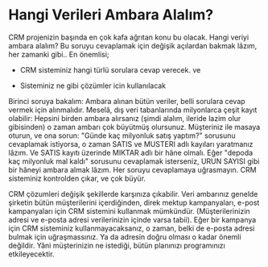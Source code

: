 # Hangi Verileri Ambara Alalım?

CRM projenizin başında en çok kafa ağrıtan konu bu olacak. Hangi
veriyi ambara alalım? Bu soruyu cevaplamak için değişik açılardan
bakmak lâzım, her zamanki gibi..  En önemlisi;

* CRM sisteminiz hangi türlü sorulara cevap verecek.  ve

* Sisteminiz ne gibi çözümler icin kullanılacak

Birinci soruya bakalım: Ambara alınan bütün veriler, belli sorulara
cevap vermek için alınmalıdır. Meselâ, dış veri tabanlarında
milyonlarca çeşit kayıt olabilir: Hepsini birden ambara alırsanız
(şimdi alalım, ileride lazim olur gibisinden) o zaman ambarı çok
büyütmüş olursunuz.  Müşteriniz ile masaya oturun, ve ona sorun:
"Günde kaç milyonluk satış yaptım?"  sorusunu cevaplamak istiyorsa, o
zaman SATIS ve MUSTERI adlı kayıları yaratmanız lâzım. Ve SATIS kayıtı
üzerinde MIKTAR adlı bir hâne olmalı.  Eğer "depoda kaç milyonluk mal
kaldı" sorusunu cevaplamak isterseniz, URUN SAYISI gibi bir hâneyi
ambara almak lâzım. Her soruyu cevaplamaya uğrasmayın. CRM sisteminiz
kontrolden çıkar, ve çok büyür.

CRM çözumleri değişik şekillerde karşınıza çıkabilir. Veri ambarınız
genelde şirketin bütün müşterilerini içerdiğinden, direk mektup
kampanyaları, e-post kampanyaları için CRM sistemini kullanmak
mümkündür. (Müşterilerinizin adresi ve e-posta adresi verilerinizin
içinde varsa tabii).  Eğer bir kampanya için CRM sisteminiz
kullanmayacaksanız, o zaman, belki de e-posta adresi bulmak için
uğraşmassınız. Ya da adresin doğru olması o kadar önemli
değildir. Yâni müşterinizin ne istediği, bütün planınızı programınızı
etkileyecektir.




